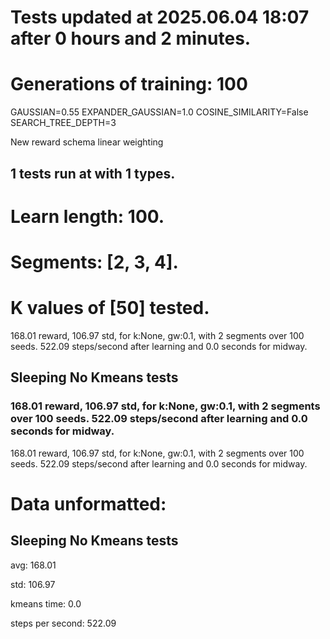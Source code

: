# Tests updated at 2025.06.04 18:07 after 0 hours and 2 minutes.
# Generations of training: 100
GAUSSIAN=0.55
EXPANDER_GAUSSIAN=1.0
COSINE_SIMILARITY=False
SEARCH_TREE_DEPTH=3

New reward schema
linear weighting
## 1 tests run at with 1 types.
# Learn length: 100.
# Segments: [2, 3, 4].
# K values of [50] tested.

168.01 reward, 106.97 std, for k:None, gw:0.1, with 2 segments over 100 seeds.  522.09 steps/second after learning and 0.0 seconds for midway.


## Sleeping No Kmeans tests
### 168.01 reward, 106.97 std, for k:None, gw:0.1, with 2 segments over 100 seeds.  522.09 steps/second after learning and 0.0 seconds for midway.

168.01 reward, 106.97 std, for k:None, gw:0.1, with 2 segments over 100 seeds.  522.09 steps/second after learning and 0.0 seconds for midway.


# Data unformatted:



## Sleeping No Kmeans tests
avg:
168.01

std:
106.97

kmeans time:
0.0

steps per second:
522.09
